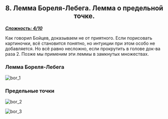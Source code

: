 <center><h2>8. Лемма Бореля-Лебега. Лемма о предельной точке.</h2></center>

***<ins>Сложность: 4/10</ins>***

Как говорил Бойцев, доказываем не от приятного. Если порисовать картиночки, всё становится понятно, но интуиции при этом особо не добавляется. Но всё равно несложно, если прокрутить в голове док-ва раза 2. Позже мы применим эти леммы в замкнутых множествах.

### Лемма Бореля-Лебега

![bor_1](/home/ilya/User/IFMO/ifmo-1-course/Matan/Colloquium/images/bor_1.png)

### Предельные точки

![bor_2](/home/ilya/User/IFMO/ifmo-1-course/Matan/Colloquium/images/bor_2.png)

![bor_3](/home/ilya/User/IFMO/ifmo-1-course/Matan/Colloquium/images/bor_3.png)
